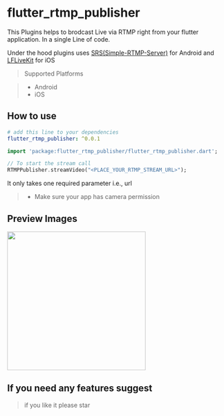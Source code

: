 # flutter_rtmp_publisher

This Plugins helps to brodcast Live via RTMP right from your flutter application. In a single Line of code.  

Under the hood plugins uses [SRS(Simple-RTMP-Server)](https://github.com/ossrs/srs) for Android and [LFLiveKit](https://github.com/LaiFengiOS/LFLiveKit) for iOS

> Supported Platforms

>  * Android
>  * iOS

## How to use

```yaml
# add this line to your dependencies
flutter_rtmp_publisher: ^0.0.1
```

```dart
import 'package:flutter_rtmp_publisher/flutter_rtmp_publisher.dart';
```

```dart
// To start the stream call
RTMPPublisher.streamVideo("<PLACE_YOUR_RTMP_STREAM_URL>");
```
It only takes one required parameter i.e., url

> * Make sure  your app has camera permission
> 
## Preview Images

<img src="https://raw.githubusercontent.com/PonnamKarthik/FlutterRtmpPlublisher/master/screenshot/1.png" width="320px" />

## If you need any features suggest


> if you like it please star

